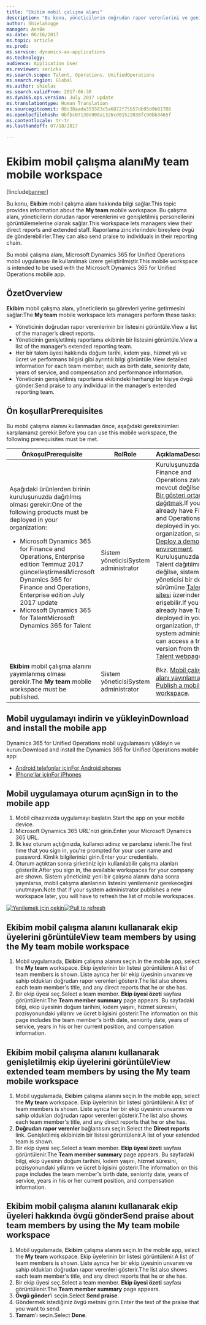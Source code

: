 ```yaml
---
title: "Ekibim mobil çalışma alanı"
description: "Bu konu, yöneticilerin doğrudan rapor verenlerini ve genişletilmiş ekiplerini görüntülemelerine olanak sağlayan Ekibim mobil çalışma alanı hakkında bilgi sağlar. Kullanıcılar, raporlama zincirlerindeki bireylere övgü de gönderebilirler."
author: ShielaSogge
manager: AnnBe
ms.date: 06/16/2017
ms.topic: article
ms.prod: 
ms.service: dynamics-ax-applications
ms.technology: 
audience: Application User
ms.reviewer: sericks
ms.search.scope: Talent, Operations, UnifiedOperations
ms.search.region: Global
ms.author: shielas
ms.search.validFrom: 2017-06-30
ms.dyn365.ops.version: July 2017 update
ms.translationtype: Human Translation
ms.sourcegitcommit: 08c38aada355583c5a6872f75b57db95d9b81786
ms.openlocfilehash: 0bfbc07130e908a1326cd01522038fc90bb3465f
ms.contentlocale: tr-tr
ms.lasthandoff: 07/18/2017

---
```


# <a name="my-team-mobile-workspace"></a><span data-ttu-id="e3d13-104">Ekibim mobil çalışma alanı</span><span class="sxs-lookup"><span data-stu-id="e3d13-104">My team mobile workspace</span></span>

[!include[banner](../includes/banner.md)]

<span data-ttu-id="e3d13-105">Bu konu, **Ekibim** mobil çalışma alanı hakkında bilgi sağlar.</span><span class="sxs-lookup"><span data-stu-id="e3d13-105">This topic provides information about the **My team** mobile workspace.</span></span> <span data-ttu-id="e3d13-106">Bu çalışma alanı, yöneticilerin dorudan rapor verenlerini ve genişletilmiş personellerini görüntülemelerine olanak sağlar.</span><span class="sxs-lookup"><span data-stu-id="e3d13-106">This workspace lets managers view their direct reports and extended staff.</span></span> <span data-ttu-id="e3d13-107">Raporlama zincirlerindeki bireylere övgü de gönderebilirler.</span><span class="sxs-lookup"><span data-stu-id="e3d13-107">They can also send praise to individuals in their reporting chain.</span></span>

<span data-ttu-id="e3d13-108">Bu mobil çalışma alanı, Microsoft Dynamics 365 for Unified Operations mobil uygulaması ile kullanılmak üzere geliştirilmiştir.</span><span class="sxs-lookup"><span data-stu-id="e3d13-108">This mobile workspace is intended to be used with the Microsoft Dynamics 365 for Unified Operations mobile app.</span></span>

## <a name="overview"></a><span data-ttu-id="e3d13-109">Özet</span><span class="sxs-lookup"><span data-stu-id="e3d13-109">Overview</span></span> 
<span data-ttu-id="e3d13-110">**Ekibim** mobil çalışma alanı, yöneticilerin şu görevleri yerine getirmesini sağlar:</span><span class="sxs-lookup"><span data-stu-id="e3d13-110">The **My team** mobile workspace lets managers perform these tasks:</span></span>

- <span data-ttu-id="e3d13-111">Yöneticinin doğrudan rapor verenlerinin bir listesini görüntüle.</span><span class="sxs-lookup"><span data-stu-id="e3d13-111">View a list of the manager’s direct reports.</span></span>
- <span data-ttu-id="e3d13-112">Yöneticinin genişletilmiş raporlama ekibinin bir listesini görüntüle.</span><span class="sxs-lookup"><span data-stu-id="e3d13-112">View a list of the manager’s extended reporting team.</span></span>
- <span data-ttu-id="e3d13-113">Her bir takım üyesi hakkında doğum tarihi, kıdem yaşı, hizmet yılı ve ücret ve performans bilgisi gibi ayrıntılı bilgi görüntüle.</span><span class="sxs-lookup"><span data-stu-id="e3d13-113">View detailed information for each team member, such as birth date, seniority date, years of service, and compensation and performance information.</span></span>
- <span data-ttu-id="e3d13-114">Yöneticinin genişletilmiş raporlama ekibindeki herhangi bir kişiye övgü gönder.</span><span class="sxs-lookup"><span data-stu-id="e3d13-114">Send praise to any individual in the manager’s extended reporting team.</span></span>

## <a name="prerequisites"></a><span data-ttu-id="e3d13-115">Ön koşullar</span><span class="sxs-lookup"><span data-stu-id="e3d13-115">Prerequisites</span></span>
<span data-ttu-id="e3d13-116">Bu mobil çalışma alanını kullanmadan önce, aşağıdaki gereksinimleri karşılamanız gerekir.</span><span class="sxs-lookup"><span data-stu-id="e3d13-116">Before you can use this mobile workspace, the following prerequisites must be met.</span></span>

<table>
<thead>
<tr class="header">
<th><span data-ttu-id="e3d13-117">Önkoşul</span><span class="sxs-lookup"><span data-stu-id="e3d13-117">Prerequisite</span></span></th>
<th><span data-ttu-id="e3d13-118">Rol</span><span class="sxs-lookup"><span data-stu-id="e3d13-118">Role</span></span></th>
<th><span data-ttu-id="e3d13-119">Açıklama</span><span class="sxs-lookup"><span data-stu-id="e3d13-119">Description</span></span></th>
</tr>
</thead>
<tbody>
<tr class="odd">
<td><span data-ttu-id="e3d13-120">Aşağıdaki ürünlerden birinin kuruluşunuzda dağıtılmış olması gerekir:</span><span class="sxs-lookup"><span data-stu-id="e3d13-120">One of the following products must be deployed in your organization:</span></span>
<ul><li><span data-ttu-id="e3d13-121">Microsoft Dynamics 365 for Finance and Operations, Enterprise edition Temmuz 2017 güncelleştirmesi</span><span class="sxs-lookup"><span data-stu-id="e3d13-121">Microsoft Dynamics 365 for Finance and Operations, Enterprise edition July 2017 update</span></span></li>
<li><span data-ttu-id="e3d13-122">Microsoft Dynamics 365 for Talent</span><span class="sxs-lookup"><span data-stu-id="e3d13-122">Microsoft Dynamics 365 for Talent</span></span></li>
</ul>
</td>
<td><span data-ttu-id="e3d13-123">Sistem yöneticisi</span><span class="sxs-lookup"><span data-stu-id="e3d13-123">System administrator</span></span></td>
<td><span data-ttu-id="e3d13-124">Kuruluşunuzda Finance and Operations zaten mevcut değilse, bkz. <a href="../deployment/deploy-demo-environment.md">Bir gösteri ortamı dağıtmak</a>.</span><span class="sxs-lookup"><span data-stu-id="e3d13-124">If you don't already have Finance and Operations deployed in your organization, see <a href="../deployment/deploy-demo-environment.md">Deploy a demo environment</a>.</span></span> <span data-ttu-id="e3d13-125">Kuruluşunuzda Talent dağıtılmış değilse, sistem yöneticisi bir deneme sürümüne <a href="https://www.microsoft.com/en-us/dynamics365/talent">Talent web sitesi</a> üzerinden erişebilir.</span><span class="sxs-lookup"><span data-stu-id="e3d13-125">If you don't already have Talent deployed in your organization, the system administrator can access a trial version from the <a href="https://www.microsoft.com/en-us/dynamics365/talent">Talent webpage</a>.</span></span>
</td>
</tr>
<tr class="even">
<td><span data-ttu-id="e3d13-126"><strong>Ekibim</strong> mobil çalışma alanını yayımlanmış olması gerekir.</span><span class="sxs-lookup"><span data-stu-id="e3d13-126">The <strong>My team</strong> mobile workspace must be published.</span></span></td>
<td><span data-ttu-id="e3d13-127">Sistem yöneticisi</span><span class="sxs-lookup"><span data-stu-id="e3d13-127">System administrator</span></span></td>
<td><span data-ttu-id="e3d13-128">Bkz. <a href="/dynamics365/unified-operations/dev-itpro/mobile-apps/publish-mobile-workspace">Mobil çalışma alanı yayınlama</a>.</span><span class="sxs-lookup"><span data-stu-id="e3d13-128">See <a href="/dynamics365/unified-operations/dev-itpro/mobile-apps/publish-mobile-workspace">Publish a mobile workspace</a>.</span></span></td>
</tr>
</tbody>
</table>

## <a name="download-and-install-the-mobile-app"></a><span data-ttu-id="e3d13-129">Mobil uygulamayı indirin ve yükleyin</span><span class="sxs-lookup"><span data-stu-id="e3d13-129">Download and install the mobile app</span></span>

<span data-ttu-id="e3d13-130">Dynamics 365 for Unified Operations mobil uygulamasını yükleyin ve kurun:</span><span class="sxs-lookup"><span data-stu-id="e3d13-130">Download and install the Dynamics 365 for Unified Operations mobile app:</span></span>

-   [<span data-ttu-id="e3d13-131">Android telefonlar için</span><span class="sxs-lookup"><span data-stu-id="e3d13-131">For Android phones</span></span>](https://go.microsoft.com/fwlink/?linkid=850662)
-   [<span data-ttu-id="e3d13-132">İPhone'lar için</span><span class="sxs-lookup"><span data-stu-id="e3d13-132">For iPhones</span></span>](https://go.microsoft.com/fwlink/?linkid=850663)

## <a name="sign-in-to-the-mobile-app"></a><span data-ttu-id="e3d13-133">Mobil uygulamaya oturum açın</span><span class="sxs-lookup"><span data-stu-id="e3d13-133">Sign in to the mobile app</span></span>
1.  <span data-ttu-id="e3d13-134">Mobil cihazınızda uygulamayı başlatın.</span><span class="sxs-lookup"><span data-stu-id="e3d13-134">Start the app on your mobile device.</span></span>
2.  <span data-ttu-id="e3d13-135">Microsoft Dynamics 365 URL'nizi girin.</span><span class="sxs-lookup"><span data-stu-id="e3d13-135">Enter your Microsoft Dynamics 365 URL.</span></span>
3.  <span data-ttu-id="e3d13-136">İlk kez oturum açtığınızda, kullanıcı adınız ve parolanız istenir.</span><span class="sxs-lookup"><span data-stu-id="e3d13-136">The first time that you sign in, you're prompted for your user name and password.</span></span> <span data-ttu-id="e3d13-137">Kimlik bilgilerinizi girin.</span><span class="sxs-lookup"><span data-stu-id="e3d13-137">Enter your credentials.</span></span>
4.  <span data-ttu-id="e3d13-138">Oturum açtıktan sonra şirketiniz için kullanılabilir çalışma alanları gösterilir.</span><span class="sxs-lookup"><span data-stu-id="e3d13-138">After you sign in, the available workspaces for your company are shown.</span></span> <span data-ttu-id="e3d13-139">Sistem yöneticiniz yeni bir çalışma alanını daha sonra yayınlarsa, mobil çalışma alanlarının listesini yenilemeniz gerekeceğini unutmayın.</span><span class="sxs-lookup"><span data-stu-id="e3d13-139">Note that if your system administrator publishes a new workspace later, you will have to refresh the list of mobile workspaces.</span></span>

<span data-ttu-id="e3d13-140">[![Yenilemek için çekin](./media/pull-to-refresh-list-of-workspaces-183x300.png)](./media/pull-to-refresh-list-of-workspaces.png)</span><span class="sxs-lookup"><span data-stu-id="e3d13-140">[![Pull to refresh](./media/pull-to-refresh-list-of-workspaces-183x300.png)](./media/pull-to-refresh-list-of-workspaces.png)</span></span>

## <a name="view-team-members-by-using-the-my-team-mobile-workspace"></a><span data-ttu-id="e3d13-141">Ekibim mobil çalışma alanını kullanarak ekip üyelerini görüntüle</span><span class="sxs-lookup"><span data-stu-id="e3d13-141">View team members by using the My team mobile workspace</span></span>
1.  <span data-ttu-id="e3d13-142">Mobil uygulamada, **Ekibim** çalışma alanını seçin.</span><span class="sxs-lookup"><span data-stu-id="e3d13-142">In the mobile app, select the **My team** workspace.</span></span> <span data-ttu-id="e3d13-143">Ekip üyelerinin bir listesi görüntülenir.</span><span class="sxs-lookup"><span data-stu-id="e3d13-143">A list of team members is shown.</span></span> <span data-ttu-id="e3d13-144">Liste ayrıca her bir ekip üyesinin unvanını ve sahip oldukları doğrudan rapor verenleri gösterir.</span><span class="sxs-lookup"><span data-stu-id="e3d13-144">The list also shows each team member's title, and any direct reports that he or she has.</span></span>
2.  <span data-ttu-id="e3d13-145">Bir ekip üyesi seç.</span><span class="sxs-lookup"><span data-stu-id="e3d13-145">Select a team member.</span></span> <span data-ttu-id="e3d13-146">**Ekip üyesi özeti** sayfası görüntülenir.</span><span class="sxs-lookup"><span data-stu-id="e3d13-146">The **Team member summary** page appears.</span></span> <span data-ttu-id="e3d13-147">Bu sayfadaki bilgi, ekip üyesinin doğum tarihini, kıdem yaşını, hizmet süresini, pozisyonundaki yıllarını ve ücret bilgisini gösterir.</span><span class="sxs-lookup"><span data-stu-id="e3d13-147">The information on this page includes the team member's birth date, seniority date, years of service, years in his or her current position, and compensation information.</span></span>

## <a name="view-extended-team-members-by-using-the-my-team-mobile-workspace"></a><span data-ttu-id="e3d13-148">Ekibim mobil çalışma alanını kullanarak genişletilmiş ekip üyelerini görüntüle</span><span class="sxs-lookup"><span data-stu-id="e3d13-148">View extended team members by using the My team mobile workspace</span></span>
1.  <span data-ttu-id="e3d13-149">Mobil uygulamada, **Ekibim** çalışma alanını seçin.</span><span class="sxs-lookup"><span data-stu-id="e3d13-149">In the mobile app, select the **My team** workspace.</span></span> <span data-ttu-id="e3d13-150">Ekip üyelerinin bir listesi görüntülenir.</span><span class="sxs-lookup"><span data-stu-id="e3d13-150">A list of team members is shown.</span></span> <span data-ttu-id="e3d13-151">Liste ayrıca her bir ekip üyesinin unvanını ve sahip oldukları doğrudan rapor verenleri gösterir.</span><span class="sxs-lookup"><span data-stu-id="e3d13-151">The list also shows each team member's title, and any direct reports that he or she has.</span></span>
1.  <span data-ttu-id="e3d13-152">**Doğrudan rapor verenler** bağlantısını seçin.</span><span class="sxs-lookup"><span data-stu-id="e3d13-152">Select the **Direct reports** link.</span></span> <span data-ttu-id="e3d13-153">Genişletilmiş ekibinizin bir listesi görüntülenir.</span><span class="sxs-lookup"><span data-stu-id="e3d13-153">A list of your extended team is shown.</span></span>
1.  <span data-ttu-id="e3d13-154">Bir ekip üyesi seç.</span><span class="sxs-lookup"><span data-stu-id="e3d13-154">Select a team member.</span></span> <span data-ttu-id="e3d13-155">**Ekip üyesi özeti** sayfası görüntülenir.</span><span class="sxs-lookup"><span data-stu-id="e3d13-155">The **Team member summary** page appears.</span></span> <span data-ttu-id="e3d13-156">Bu sayfadaki bilgi, ekip üyesinin doğum tarihini, kıdem yaşını, hizmet süresini, pozisyonundaki yıllarını ve ücret bilgisini gösterir.</span><span class="sxs-lookup"><span data-stu-id="e3d13-156">The information on this page includes the team member's birth date, seniority date, years of service, years in his or her current position, and compensation information.</span></span>

## <a name="send-praise-about-team-members-by-using-the-my-team-mobile-workspace"></a><span data-ttu-id="e3d13-157">Ekibim mobil çalışma alanını kullanarak ekip üyeleri hakkında övgü gönder</span><span class="sxs-lookup"><span data-stu-id="e3d13-157">Send praise about team members by using the My team mobile workspace</span></span>
1.  <span data-ttu-id="e3d13-158">Mobil uygulamada, **Ekibim** çalışma alanını seçin.</span><span class="sxs-lookup"><span data-stu-id="e3d13-158">In the mobile app, select the **My team** workspace.</span></span> <span data-ttu-id="e3d13-159">Ekip üyelerinin bir listesi görüntülenir.</span><span class="sxs-lookup"><span data-stu-id="e3d13-159">A list of team members is shown.</span></span> <span data-ttu-id="e3d13-160">Liste ayrıca her bir ekip üyesinin unvanını ve sahip oldukları doğrudan rapor verenleri gösterir.</span><span class="sxs-lookup"><span data-stu-id="e3d13-160">The list also shows each team member's title, and any direct reports that he or she has.</span></span>
1.  <span data-ttu-id="e3d13-161">Bir ekip üyesi seç.</span><span class="sxs-lookup"><span data-stu-id="e3d13-161">Select a team member.</span></span> <span data-ttu-id="e3d13-162">**Ekip üyesi özeti** sayfası görüntülenir.</span><span class="sxs-lookup"><span data-stu-id="e3d13-162">The **Team member summary** page appears.</span></span>
1.  <span data-ttu-id="e3d13-163">**Övgü gönder**'i seçin.</span><span class="sxs-lookup"><span data-stu-id="e3d13-163">Select **Send praise**.</span></span> 
1. <span data-ttu-id="e3d13-164">Göndermek istediğiniz övgü metnini girin.</span><span class="sxs-lookup"><span data-stu-id="e3d13-164">Enter the text of the praise that you want to send.</span></span> 
1. <span data-ttu-id="e3d13-165">**Tamam**'ı seçin.</span><span class="sxs-lookup"><span data-stu-id="e3d13-165">Select **Done**.</span></span>

